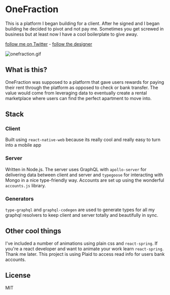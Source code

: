 # OneFraction

This is a platform I began building for a client. After he signed and I began building he decided to pivot and not pay me. Sometimes you get screwed in business but at least now I have a cool boilerplate to give away.

[follow me on Twitter](https://twitter.com/TrillCyborg) - [follow the designer](https://twitter.com/traf)

![onefraction.gif](https://i.imgur.com/IPbLdHy.gif)

## What is this?

OneFraction was supposed to a platform that gave users rewards for paying their rent through the platform as opposed to check or bank transfer. The value would come from leveraging data to eventually create a rental marketplace where users can find the perfect apartment to move into.

## Stack

### Client

Built using `react-native-web` because its really cool and really easy to turn into a mobile app

### Server

Written in Node.js. The server uses GraphQL with `apollo-server` for delivering data between client and server and `typegoose` for interacting with Mongo in a nice type-friendly way.
Accounts are set up using the wonderful `accounts.js` library.

### Generators

`type-graphql` and `graphql-codegen` are used to generate types for all my graphql resolvers to keep client and server totally and beautifully in sync.

## Other cool things

I've included a number of animations using plain css and `react-spring`. If you're a react developer and want to animate your work learn `react-spring`. Thank me later. This project is using Plaid to access read info for users bank accounts.

## License

MIT
